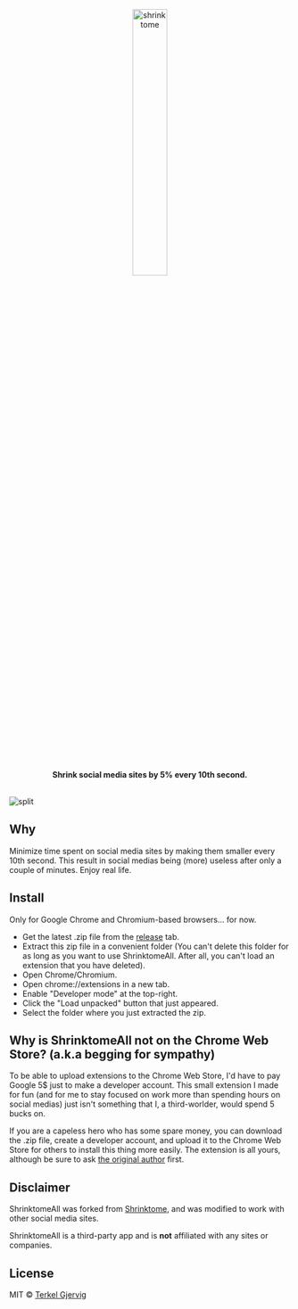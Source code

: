 <div align="center">
  <img src="https://github.com/terkelg/shrinktome/raw/master/logo.gif" alt="shrinktome" width="35%" />
</div>

<div align="center"><b>Shrink social media sites by 5% every 10th second.</b></div>

<br />

![split](https://github.com/terkelg/shrinktome/raw/master/assets/split.png)


## Why

Minimize time spent on social media sites by making them smaller every 10th second.
This result in social medias being (more) useless after only a couple of minutes. Enjoy real life.


## Install

Only for Google Chrome and Chromium-based browsers... for now.

- Get the latest .zip file from the [release](https://github.com/hellotinh03/ShrinktomeAll/releases) tab.
- Extract this zip file in a convenient folder (You can't delete this folder for as long as you want to use ShrinktomeAll. After all, you can't load an extension that you have deleted).
- Open Chrome/Chromium.
- Open chrome://extensions in a new tab.
- Enable "Developer mode" at the top-right.
- Click the "Load unpacked" button that just appeared.
- Select the folder where you just extracted the zip.


## Why is ShrinktomeAll not on the Chrome Web Store? (a.k.a begging for sympathy)

To be able to upload extensions to the Chrome Web Store, I'd have to pay Google 5$ just to make a developer account. This small extension I made for fun (and for me to stay focused on work more than spending hours on social medias) just isn't something that I, a third-worlder, would spend 5 bucks on.

If you are a capeless hero who has some spare money, you can download the .zip file, create a developer account, and upload it to the Chrome Web Store for others to install this thing more easily. The extension is all yours, although be sure to ask [the original author](https://github.com/terkelg) first.


## Disclaimer

ShrinktomeAll was forked from [Shrinktome](https://github.com/terkelg/shrinktome), and was modified to work with other social media sites.

ShrinktomeAll is a third-party app and is **not** affiliated with any sites or companies.


## License

MIT © [Terkel Gjervig](https://terkel.com)
